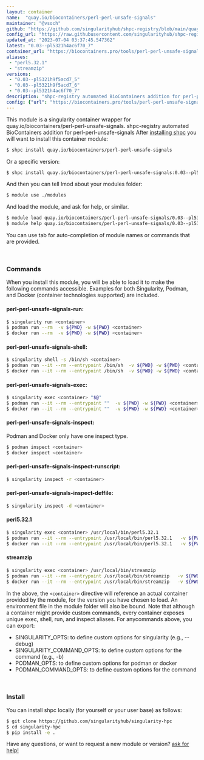 ```yaml
---
layout: container
name:  "quay.io/biocontainers/perl-perl-unsafe-signals"
maintainer: "@vsoch"
github: "https://github.com/singularityhub/shpc-registry/blob/main/quay.io/biocontainers/perl-perl-unsafe-signals/container.yaml"
config_url: "https://raw.githubusercontent.com/singularityhub/shpc-registry/main/quay.io/biocontainers/perl-perl-unsafe-signals/container.yaml"
updated_at: "2023-07-04 03:37:45.547362"
latest: "0.03--pl5321h4ac6f70_7"
container_url: "https://biocontainers.pro/tools/perl-perl-unsafe-signals"
aliases:
 - "perl5.32.1"
 - "streamzip"
versions:
 - "0.03--pl5321h9f5acd7_5"
 - "0.03--pl5321h9f5acd7_6"
 - "0.03--pl5321h4ac6f70_7"
description: "shpc-registry automated BioContainers addition for perl-perl-unsafe-signals"
config: {"url": "https://biocontainers.pro/tools/perl-perl-unsafe-signals", "maintainer": "@vsoch", "description": "shpc-registry automated BioContainers addition for perl-perl-unsafe-signals", "latest": {"0.03--pl5321h4ac6f70_7": "sha256:5f8eececff8dcec4b015d3bdafded6e8092f0b8182c511893c4a4b25f4a1b39f"}, "tags": {"0.03--pl5321h9f5acd7_5": "sha256:a226af0249430febc7f9def6c31ec331c6b5e0600b4e1fd775cc8b7d2f100596", "0.03--pl5321h9f5acd7_6": "sha256:e59a24093c098b57883c9eae43e660784768505ad0fc34813313f6785af7ed7c", "0.03--pl5321h4ac6f70_7": "sha256:5f8eececff8dcec4b015d3bdafded6e8092f0b8182c511893c4a4b25f4a1b39f"}, "docker": "quay.io/biocontainers/perl-perl-unsafe-signals", "aliases": {"perl5.32.1": "/usr/local/bin/perl5.32.1", "streamzip": "/usr/local/bin/streamzip"}}
---
```


This module is a singularity container wrapper for quay.io/biocontainers/perl-perl-unsafe-signals.
shpc-registry automated BioContainers addition for perl-perl-unsafe-signals
After [installing shpc](#install) you will want to install this container module:


```bash
$ shpc install quay.io/biocontainers/perl-perl-unsafe-signals
```

Or a specific version:

```bash
$ shpc install quay.io/biocontainers/perl-perl-unsafe-signals:0.03--pl5321h4ac6f70_7
```

And then you can tell lmod about your modules folder:

```bash
$ module use ./modules
```

And load the module, and ask for help, or similar.

```bash
$ module load quay.io/biocontainers/perl-perl-unsafe-signals/0.03--pl5321h4ac6f70_7
$ module help quay.io/biocontainers/perl-perl-unsafe-signals/0.03--pl5321h4ac6f70_7
```

You can use tab for auto-completion of module names or commands that are provided.

<br>

### Commands

When you install this module, you will be able to load it to make the following commands accessible.
Examples for both Singularity, Podman, and Docker (container technologies supported) are included.

#### perl-perl-unsafe-signals-run:

```bash
$ singularity run <container>
$ podman run --rm  -v ${PWD} -w ${PWD} <container>
$ docker run --rm  -v ${PWD} -w ${PWD} <container>
```

#### perl-perl-unsafe-signals-shell:

```bash
$ singularity shell -s /bin/sh <container>
$ podman run --it --rm --entrypoint /bin/sh  -v ${PWD} -w ${PWD} <container>
$ docker run --it --rm --entrypoint /bin/sh  -v ${PWD} -w ${PWD} <container>
```

#### perl-perl-unsafe-signals-exec:

```bash
$ singularity exec <container> "$@"
$ podman run --it --rm --entrypoint ""  -v ${PWD} -w ${PWD} <container> "$@"
$ docker run --it --rm --entrypoint ""  -v ${PWD} -w ${PWD} <container> "$@"
```

#### perl-perl-unsafe-signals-inspect:

Podman and Docker only have one inspect type.

```bash
$ podman inspect <container>
$ docker inspect <container>
```

#### perl-perl-unsafe-signals-inspect-runscript:

```bash
$ singularity inspect -r <container>
```

#### perl-perl-unsafe-signals-inspect-deffile:

```bash
$ singularity inspect -d <container>
```


#### perl5.32.1

```bash
$ singularity exec <container> /usr/local/bin/perl5.32.1
$ podman run --it --rm --entrypoint /usr/local/bin/perl5.32.1   -v ${PWD} -w ${PWD} <container> -c " $@"
$ docker run --it --rm --entrypoint /usr/local/bin/perl5.32.1   -v ${PWD} -w ${PWD} <container> -c " $@"
```


#### streamzip

```bash
$ singularity exec <container> /usr/local/bin/streamzip
$ podman run --it --rm --entrypoint /usr/local/bin/streamzip   -v ${PWD} -w ${PWD} <container> -c " $@"
$ docker run --it --rm --entrypoint /usr/local/bin/streamzip   -v ${PWD} -w ${PWD} <container> -c " $@"
```



In the above, the `<container>` directive will reference an actual container provided
by the module, for the version you have chosen to load. An environment file in the
module folder will also be bound. Note that although a container
might provide custom commands, every container exposes unique exec, shell, run, and
inspect aliases. For anycommands above, you can export:

 - SINGULARITY_OPTS: to define custom options for singularity (e.g., --debug)
 - SINGULARITY_COMMAND_OPTS: to define custom options for the command (e.g., -b)
 - PODMAN_OPTS: to define custom options for podman or docker
 - PODMAN_COMMAND_OPTS: to define custom options for the command

<br>

### Install

You can install shpc locally (for yourself or your user base) as follows:

```bash
$ git clone https://github.com/singularityhub/singularity-hpc
$ cd singularity-hpc
$ pip install -e .
```

Have any questions, or want to request a new module or version? [ask for help!](https://github.com/singularityhub/singularity-hpc/issues)
